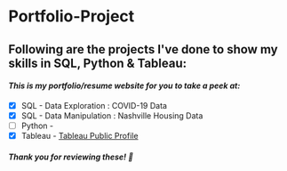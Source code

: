 # Portfolio-Project
## Following are the projects I've done to show my skills in SQL, Python & Tableau: <br />
#### *This is my portfolio/resume website for you to take a peek at:* <br />
- [x] SQL - Data Exploration : COVID-19 Data <br />
- [x] SQL - Data Manipulation : Nashville Housing Data <br />
- [ ] Python - <br />
- [x] Tableau - [Tableau Public Profile](https://public.tableau.com/app/profile/priyankajhatheanalyst) <br />
##### *Thank you for reviewing these!* 🎉

